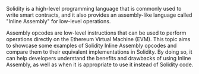 Solidity is a high-level programming language that is commonly used to write smart contracts, and it also provides an assembly-like language called "Inline Assembly" for low-level operations.

Assembly opcodes are low-level instructions that can be used to perform operations directly on the Ethereum Virtual Machine (EVM). This topic aims to showcase some examples of Solidity Inline Assembly opcodes and compare them to their equivalent implementations in Solidity. By doing so, it can help developers understand the benefits and drawbacks of using Inline Assembly, as well as when it is appropriate to use it instead of Solidity code.
